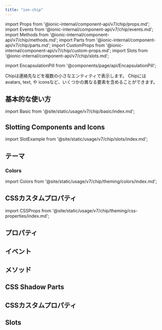 ```yaml
---
title: "ion-chip"
---
```

import Props from '@ionic-internal/component-api/v7/chip/props.md';
import Events from '@ionic-internal/component-api/v7/chip/events.md';
import Methods from '@ionic-internal/component-api/v7/chip/methods.md';
import Parts from '@ionic-internal/component-api/v7/chip/parts.md';
import CustomProps from '@ionic-internal/component-api/v7/chip/custom-props.md';
import Slots from '@ionic-internal/component-api/v7/chip/slots.md';

<head>
  <title>ion-chip:  Name, Text, Icon and Avatar for Ionic Framework Apps</title>
  <meta name="description" content="ion-chipは、複雑な実体をコンタクトのような小さなブロックに表現します。1つのチップには、名前、アバター、テキスト、アイコンなど、複数の異なる要素を含めることができます。" />
</head>

import EncapsulationPill from '@components/page/api/EncapsulationPill';

<EncapsulationPill type="shadow" />

Chipは連絡先などを複数の小さなエンティティで表示します。 Chipにはavatars, text, や iconsなど、いくつかの異なる要素を含めることができます。

## 基本的な使い方

import Basic from '@site/static/usage/v7/chip/basic/index.md';

<Basic />

## Slotting Components and Icons

import SlotExample from '@site/static/usage/v7/chip/slots/index.md';

<SlotExample />

## テーマ

### Colors

import Colors from '@site/static/usage/v7/chip/theming/colors/index.md';

<Colors />

## CSSカスタムプロパティ

import CSSProps from '@site/static/usage/v7/chip/theming/css-properties/index.md';

<CSSProps />

## プロパティ
<Props />

## イベント
<Events />

## メソッド
<Methods />

## CSS Shadow Parts
<Parts />

## CSSカスタムプロパティ
<CustomProps />

## Slots
<Slots />
